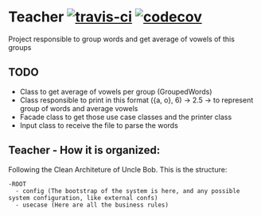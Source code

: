 # Teacher [![travis-ci](https://travis-ci.org/felipepssouza/Teacher.svg?branch=master)](https://travis-ci.org/felipepssouza/Teacher) [![codecov](https://codecov.io/gh/felipepssouza/Teacher/branch/master/graph/badge.svg)](https://codecov.io/gh/felipepssouza/Teacher)


Project responsible to group words and get average of vowels of this groups

## TODO
- Class to get average of vowels per group (GroupedWords)
- Class responsible to print in this format ({a, o}, 6) -> 2.5 -> to represent group of words and average vowels
- Facade class to get those use case classes and the printer class
- Input class to receive the file to parse the words 


## Teacher - How it is organized:

Following the Clean Architeture of Uncle Bob. This is the structure: 
```
-ROOT
  - config (The bootstrap of the system is here, and any possible system configuration, like external confs)
  - usecase (Here are all the business rules)
```




